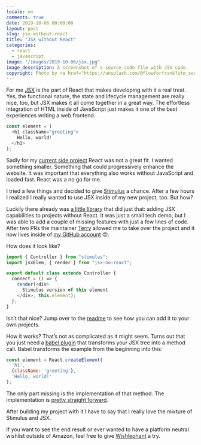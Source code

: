 ```yaml
---
locale: en
comments: true
date: 2019-10-06 00:00:00
layout: post
slug: jsx-without-react
title: "JSX without React"
categories:
  - react
  - javascript
image: "/images/2019-10-06/jsx.jpg"
image_description: A screenshot of a source code file with JSX code.
copyright: Photo by <a href="https://unsplash.com/@flowforfrank?utm_source=unsplash&amp;utm_medium=referral&amp;utm_content=creditCopyText">Ferenc Almasi</a>
---
```

For me [JSX](https://reactjs.org/docs/introducing-jsx.html) is the part of React that makes developing with it a real treat. Yes, the functional nature, the state and lifecycle management are really nice, too, but JSX makes it all come together in a great way. The effortless integration of HTML inside of JavaScript just makes it one of the best experiences writing a web frontend.

```javascript
const element = (
  <h1 className="greeting">
    Hello, world!
  </h1>
);
```

Sadly for my [current side project](https://wishlephant.com) React was not a great fit. I wanted something smaller. Something that could progressively enhance the website. It was important that everything also works without JavaScript and loaded fast. React was a no go for me.

I tried a few things and decided to give [Stimulus](https://stimulusjs.org/) a chance. After a few hours I realized I really wanted to use JSX inside of my new project, too. But how?

Luckily there already was [a little library](https://github.com/bitboxer/jsx-no-react) that did just that: adding JSX capabilities to projects without React. It was just a small tech demo, but I was able to add a couple of missing features with just a few lines of code. After two PRs the maintainer [Terry](https://github.com/oefd/) allowed me to take over the project and it now lives inside of [my GitHub account](https://github.com/bitboxer/jsx-no-react) 😍.

How does it look like?

```javascript
import { Controller } from "stimulus";
import jsxElem, { render } from "jsx-no-react";

export default class extends Controller {
  connect = () => {
    render(<div>
      Stimulus version of this element
    </div>, this.element);
  };
}
```

Isn’t that nice? Jump over to the [readme](https://github.com/bitboxer/jsx-no-react/blob/master/README.md) to see how you can add it to your own projects.

How it works? That’s not as complicated as it might seem. Turns out that you
just need a [babel plugin](https://babeljs.io/docs/en/babel-plugin-transform-react-jsx) that transforms your JSX tree into a method call. Babel
transforms the example from the beginning into this:

```javascript
const element = React.createElement(
  'h1',
  {className: 'greeting'},
  'Hello, world!'
);
```

 The only part missing is the implementation of that method. The implementation is [pretty straight forward](https://github.com/bitboxer/jsx-no-react/blob/master/src/module.js).

After building my project with it I have to say that I really love the mixture of Stimulus and JSX.

If you want to see the end result or ever wanted to have a platform neutral wishlist outside of Amazon, feel free to give [Wishlephant](http://wishlephant.com) a try.
